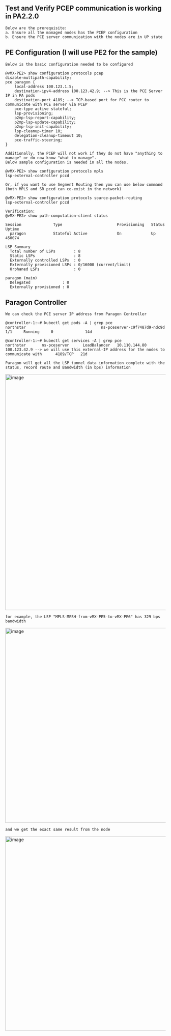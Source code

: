 ## Test and Verify PCEP communication is working in PA2.2.0

```
Below are the prerequisite:
a. Ensure all the managed nodes has the PCEP configuration
b. Ensure the PCE server communication with the nodes are in UP state
```

## PE Configuration (I will use PE2 for the sample)

```
Below is the basic configuration needed to be configured 

@vMX-PE2> show configuration protocols pcep 
disable-multipath-capability;
pce paragon {
    local-address 100.123.1.5;
    destination-ipv4-address 100.123.42.9; --> This is the PCE Server IP in PA pods
    destination-port 4189; --> TCP-based port for PCC router to communicate with PCE server via PCEP
    pce-type active stateful; 
    lsp-provisioning;
    p2mp-lsp-report-capability;
    p2mp-lsp-update-capability;
    p2mp-lsp-init-capability;
    lsp-cleanup-timer 10;
    delegation-cleanup-timeout 10;
    pce-traffic-steering;
}

Additionally, the PCEP will not work if they do not have "anything to manage" or do now know "what to manage".
Below sample configuration is needed in all the nodes.

@vMX-PE2> show configuration protocols mpls 
lsp-external-controller pccd

Or, if you want to use Segment Routing then you can use below command (both MPLS and SR pccd can co-exist in the network)

@vMX-PE2> show configuration protocols source-packet-routing
lsp-external-controller pccd

Verification:
@vMX-PE2> show path-computation-client status 

Session              Type                        Provisioning   Status         Uptime
  paragon            Stateful Active             On             Up              450074      

LSP Summary
  Total number of LSPs        : 8        
  Static LSPs                 : 8        
  Externally controlled LSPs  : 0        
  Externally provisioned LSPs : 0/16000 (current/limit)
  Orphaned LSPs               : 0        

paragon (main)
  Delegated              : 0               
  Externally provisioned : 0               

```

## Paragon Controller

```
We can check the PCE server IP address from Paragon Controller

@controller-1:~# kubectl get pods -A | grep pce
northstar                                 ns-pceserver-c9f7487d9-ndc9d                                  1/1     Running     0              14d

@controller-1:~# kubectl get services -A | grep pce
northstar       ns-pceserver      LoadBalancer   10.110.144.80    100.123.42.9 --> we will use this external-IP address for the nodes to communicate with      4189/TCP   21d

Paragon will get all the LSP tunnel data information complete with the status, record route and Bandwidth (in bps) information
```

<img width="742" alt="image" src="https://github.com/user-attachments/assets/a6ae2898-e559-4aee-a5f9-99fecf34c3dc">

```
for example, the LSP "MPLS-MESH-from-vMX-PE5-to-vMX-PE6" has 329 bps bandwidth
```

<img width="613" alt="image" src="https://github.com/user-attachments/assets/503859a3-6c55-4da7-ad34-d2a95b137be7">

```
and we get the exact same result from the node
```

<img width="612" alt="image" src="https://github.com/user-attachments/assets/d6bc3c5a-a13a-433b-a46b-70a5d002be8f">


























